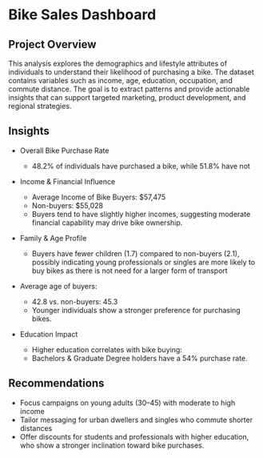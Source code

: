 # Bike Sales Dashboard 
## Project Overview

This analysis explores the demographics and lifestyle attributes of individuals to understand their likelihood of purchasing a bike. The dataset contains variables such as income, age, education, occupation, and commute distance. The goal is to extract patterns and provide actionable insights that can support targeted marketing, product development, and regional strategies.

## Insights
* Overall Bike Purchase Rate
  * 48.2% of individuals have purchased a bike, while 51.8% have not 

* Income & Financial Influence
  * Average Income of Bike Buyers: $57,475
  * Non-buyers: $55,028
  * Buyers tend to have slightly higher incomes, suggesting moderate financial capability may drive bike ownership.

* Family & Age Profile
  * Buyers have fewer children (1.7) compared to non-buyers (2.1), possibly indicating young professionals or singles are more likely to buy bikes as there is not need for a larger form of transport

* Average age of buyers:
  * 42.8 vs. non-buyers: 45.3
  * Younger individuals show a stronger preference for purchasing bikes.

* Education Impact
  * Higher education correlates with bike buying:
  * Bachelors & Graduate Degree holders have a 54% purchase rate.

## Recommendations
* Focus campaigns on young adults (30–45) with moderate to high income
* Tailor messaging for urban dwellers and singles who commute shorter distances
* Offer discounts for students and professionals with higher education, who show a stronger inclination toward bike purchases.


